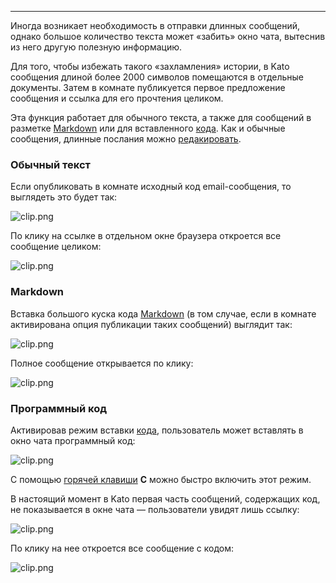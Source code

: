 ***

Иногда возникает необходимость в отправки длинных сообщений, однако большое количество текста может «забить» окно чата, вытеснив из него другую полезную информацию.

Для того, чтобы избежать такого «захламления» истории, в Kato сообщения длиной более 2000 символов помещаются в отдельные документы. Затем в комнате публикуется первое предложение сообщения и ссылка для его прочтения целиком.

Эта функция работает для обычного текста, а также для сообщений в разметке [Markdown](/articles/ru/general/cheatsheet#markdown) или для вставленного [кода](articles/ru/general/cheatsheet#code). Как и обычные сообщения, длинные послания можно [редакировать](/articles/ru/general/cheatsheet#typos). 

### Обычный текст
Если опубликовать в комнате исходный код email-сообщения, то выглядеть это будет так:

![clip.png](https://s3.amazonaws.com/kato-share/f3e1bec3d0e773987c8654f4930559493a9ddedde97beb02a4f20189decb35c3/clip.png)

По клику на ссылке в отдельном окне браузера откроется все сообщение целиком:

![clip.png](https://s3.amazonaws.com/kato-share/d5d4d546dab1c1fd66a7106a7f9cb53f02154cc5256fa5e4f8ac063803f25d6/clip.png)

### Markdown

Вставка большого куска кода [Markdown](/articles/ru/general/cheatsheet#markdown) (в том случае, если в комнате активирована опция публикации таких сообщений) выглядит так:

![clip.png](https://s3.amazonaws.com/kato-share/9a13d8aead0c15901081524b3821fced701b3ba06e1034d2183cc3898e44d4/clip.png)

Полное сообщение открывается по клику:

![clip.png](https://s3.amazonaws.com/kato-share/903c94d481fd995294145696cbd23a03a1dbac1349cf64848d90db35a824f170/clip.png)

### Программный код

Активировав режим вставки [кода](articles/ru/general/cheatsheet#code), пользователь может вставлять в окно чата программный код: 

![clip.png](https://s3.amazonaws.com/kato-share/84564f4b182bbd783a3162f2aa4e202339c7162c44e3ea2d1f1f68f676f4f0ff/clip.png)

С помощью [горячей клавиши](/articles/ru/power-users/keyboard-control) **C** можно быстро включить этот режим.

В настоящий момент в Kato первая часть сообщений, содержащих код, не показывается в окне чата — пользователи увидят лишь ссылку:

![clip.png](https://s3.amazonaws.com/kato-share/b1036f6527104af752c9a9e9a5a4d7292c53afa6aaefc3ad6da350efc583106/clip.png)

По клику на нее откроется все сообщение с кодом:

![clip.png](https://s3.amazonaws.com/kato-share/3343120541c8ac260e713bcc9ac26623930e954336b091a387ddf4920b3aa13/clip.png)

